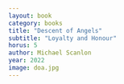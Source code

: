 ```yaml
---
layout: book
category: books
title: "Descent of Angels"
subtitle: "Loyalty and Honour"
horus: 5
author: Michael Scanlon
year: 2022
image: doa.jpg
---
```

